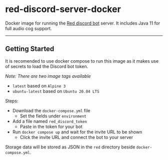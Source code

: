 # red-discord-server-docker

Docker image for running the [Red discord bot](https://cogs.red/) server. It includes Java 11 for full audio cog support.

----

## Getting Started

It is recomended to use docker compose to run this image as it makes use of secrets to load the Discord bot token.

*Note: There are two image tags available* 
  - `latest` based on `Alpine 3`
  - `ubuntu-latest` based on `Ubuntu 20.04 LTS`

Steps:

- Download the `docker-compose.yml` file
  - Set the fields under `environment` 
- Add a file named `red_discord_token`
  - Paste in the token for your bot
- Run `docker compose up` and wait for the invite URL to be shown
  - Click the invite URL and connect the bot to your server

Storage data will be stored as JSON in the `red` directory beside `docker-compose.yml`.
